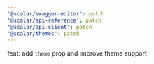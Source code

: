 ```yaml
---
'@scalar/swagger-editor': patch
'@scalar/api-reference': patch
'@scalar/api-client': patch
'@scalar/themes': patch
---
```


feat: add `theme` prop and improve theme support
